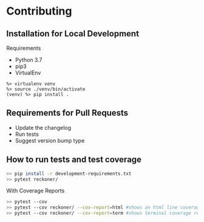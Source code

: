 # Contributing


## Installation for Local Development

Requirements
* Python 3.7
* pip3
* VirtualEnv

```
%> virtualenv venv
%> source ./venv/bin/activate
(venv) %> pip install .
```

## Requirements for Pull Requests
* Update the changelog
* Run tests
* Suggest version bump type

## How to run tests and test coverage
```bash
>> pip install -r development-requirements.txt
>> pytest reckoner/
```

With Coverage Reports
```bash
>> pytest --cov
>> pytest --cov reckoner/ --cov-report=html #shows an html line coverage report in ./htmlcov/
>> pytest --cov reckoner/ --cov-report=term #shows terminal coverage report of % coverage
```
